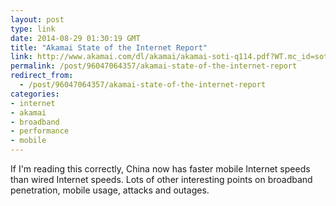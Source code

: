 ```yaml
---
layout: post
type: link
date: 2014-08-29 01:30:19 GMT
title: "Akamai State of the Internet Report"
link: http://www.akamai.com/dl/akamai/akamai-soti-q114.pdf?WT.mc_id=soti_Q114
permalink: /post/96047064357/akamai-state-of-the-internet-report
redirect_from: 
  - /post/96047064357/akamai-state-of-the-internet-report
categories:
- internet
- akamai
- broadband
- performance
- mobile
---
```

<p>If I'm reading this correctly, China now has faster mobile Internet speeds than wired Internet speeds. Lots of other interesting points on broadband penetration, mobile usage, attacks and outages.</p>
